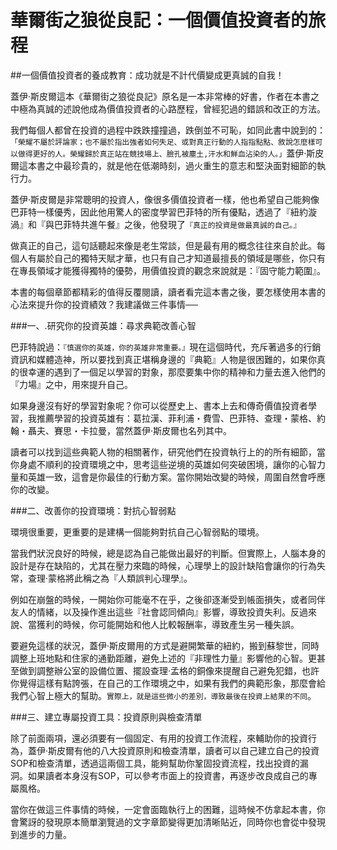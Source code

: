 # 華爾街之狼從良記：一個價值投資者的旅程


##一個價值投資者的養成教育：成功就是不計代價變成更真誠的自我！

蓋伊‧斯皮爾這本《華爾街之狼從良記》原名<The Education of a value investor>是一本非常棒的好書，作者在本書之中極為真誠的述說他成為價值投資者的心路歷程，曾經犯過的錯誤和改正的方法。

我們每個人都曾在投資的過程中跌跌撞撞過，跌倒並不可恥，如同此書中說到的：`「榮耀不屬於評論家；也不屬於指出強者如何失足、或對真正行動的人指指點點、敘說怎麼樣可以做得更好的人。榮耀歸於真正站在競技場上、臉孔被塵土,汗水和鮮血沾染的人。」`蓋伊‧斯皮爾這本書之中最珍貴的，就是他在低潮時刻，過火重生的意志和堅決面對細節的執行力。

蓋伊‧斯皮爾是非常聰明的投資人，像很多價值投資者一樣，他也希望自己能夠像巴菲特一樣優秀，因此他用驚人的密度學習巴菲特的所有優點，透過了『紐約漩渦』和『與巴菲特共進午餐』之後，他發現了`『真正的投資是做最真誠的自己。』`

做真正的自己，這句話聽起來像是老生常談，但是最有用的概念往往來自於此。每個人有屬於自己的獨特天賦才華，也只有自己才知道最擅長的領域是哪些，你只有在專長領域才能獲得獨特的優勢，用價值投資的觀念來說就是：『固守能力範圍』。

本書的每個章節都精彩的值得反覆閱讀，讀者看完這本書之後，要怎樣使用本書的心法來提升你的投資績效？我建議做三件事情──

###一、.研究你的投資英雄：尋求典範改善心智

巴菲特說過：`『慎選你的英雄，你的英雄非常重要。』`現在這個時代，充斥著過多的行銷資訊和媒體造神，所以要找到真正堪稱身邊的『典範』人物是很困難的，如果你真的很幸運的遇到了一個足以學習的對象，那麼要集中你的精神和力量去進入他們的『力場』之中，用來提升自己。

如果身邊沒有好的學習對象呢？你可以從歷史上、書本上去和傳奇價值投資者學習，我推薦學習的投資英雄有：葛拉漢、菲利浦・費雪、巴菲特、查理・蒙格、約翰・聶夫、賽思・卡拉曼，當然蓋伊‧斯皮爾也名列其中。

讀者可以找到這些典範人物的相關著作，研究他們在投資執行上的的所有細節，當你身處不順利的投資環境之中，思考這些逆境的英雄如何突破困境，讓你的心智力量和英雄一致，這會是你最佳的行動方案。當你開始改變的時候，周圍自然會呼應你的改變。

###二、改善你的投資環境：對抗心智弱點

環境很重要，更重要的是建構一個能夠對抗自己心智弱點的環境。

當我們狀況良好的時候，總是認為自己能做出最好的判斷。但實際上，人腦本身的設計是存在缺陷的，尤其在壓力來臨的時候，心理學上的設計缺陷會讓你的行為失常，查理‧蒙格將此稱之為『人類誤判心理學』。

例如在崩盤的時候，一開始你可能毫不在乎，之後卻逐漸受到帳面損失，或者同伴友人的情緒，以及操作進出這些『社會認同傾向』影響，導致投資失利。反過來說、當獲利的時候，你可能開始和他人比較報酬率，導致產生另一種失誤。

要避免這樣的狀況，蓋伊‧斯皮爾用的方式是避開繁華的紐約，搬到蘇黎世，同時調整上班地點和住家的通勤距離，避免上述的『非理性力量』影響他的心智。更甚至做到調整辦公室的設備位置、擺設查理‧孟格的銅像來提醒自己避免犯錯，也許你覺得這樣有點誇張，在自己的工作環境之中，如果有我們的典範形象，那麼會給我們心智上極大的幫助。`實際上，就是這些微小的差別，導致最後在投資上結果的不同`。

###三、建立專屬投資工具：投資原則與檢查清單

除了前面兩項，還必須要有一個固定、有用的投資工作流程，來輔助你的投資行為，蓋伊‧斯皮爾有他的八大投資原則和檢查清單，讀者可以自己建立自己的投資SOP和檢查清單，透過這兩個工具，能夠幫助你鞏固投資流程，找出投資的漏洞。如果讀者本身沒有SOP，可以參考市面上的投資書，再逐步改良成自己的專屬風格。

當你在做這三件事情的時候，一定會面臨執行上的困難，這時候不仿拿起本書，你會驚訝的發現原本簡單瀏覽過的文字章節變得更加清晰貼近，同時你也會從中發現到進步的力量。